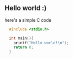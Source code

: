 ## Hello world :)

here's a simple C code
```c
  #include <stdio.h>

  int main(){
    printf("Hello world!\n");
    return 0;
  }
```

